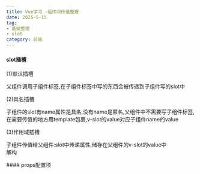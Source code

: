 ```yaml
---
title: Vue学习 -组件间传值整理
date: 2025-5-15
tag: 
- 基础整理
- slot
category: 前端
---
```

#### slot插槽
(1)默认插槽<br>
<p>
  父组件调用子组件标签,在子组件标签中写的东西会被传递到子组件写的slot中
</p>
(2)具名插槽<br> 
<p>
  子组件的slot有name属性是具名,没有name是匿名,父组件中不需要写子组件标签,在需要传值的地方用template包裹,v-slot的value对应子组件name的value
</p>
(3)作用域插槽<br>
<p>
  子组件传值给父组件:slot中传递属性,储存在父组件的v-slot的value中<br>
  解构
</p>
#### props配置项

